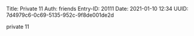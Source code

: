 Title: Private 11
Auth: friends
Entry-ID: 20111
Date: 2021-01-10 12:34
UUID: 7d4979c6-0c69-5135-952c-9f8de001de2d

private 11
